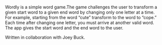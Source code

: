 Wordly is a simple word game.The game challenges the user to transform a given start word to a given end word
by changing only one letter at a time. For example, starting from the word “cute” transform to the word to “cope.” 
Each time after changing one letter, you must arrive at another valid word. The app gives the start word and the 
end word to the user.

Written in collaboration with Joey Buck.
